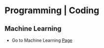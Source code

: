 
# Programming | Coding


## Machine Learning
* Go to Machine Learning [Page](https://github.com/AdyKalra/KnowledgeRepository/blob/master/Programming%7CCoding.md)
